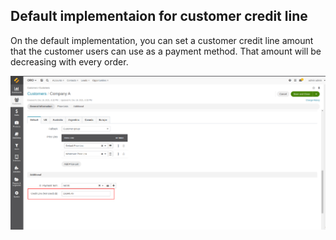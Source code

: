 ## Default implementaion for customer credit line

On the default implementation, you can set a customer credit line amount that the customer users can use as a
payment method. That amount will be decreasing with every order.

![Customer credit line](media/customer_credit_line.png)
